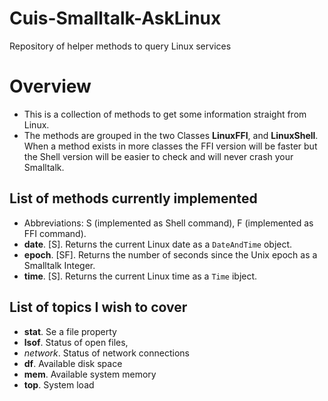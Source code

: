 # Cuis-Smalltalk-AskLinux
Repository of helper methods to query Linux services

# Overview 
* This is a collection of methods to get some information straight from Linux.
* The methods are grouped in the two Classes **LinuxFFI**, and **LinuxShell**. When a method exists in more classes the FFI version will be faster but the Shell version will be easier to check and will never crash your Smalltalk.

## List of methods currently implemented 
* Abbreviations: S (implemented as Shell command), F (implemented as FFI command).
* **date**. [S]. Returns the current Linux date as a `DateAndTime` object.
* **epoch**. [SF]. Returns the number of seconds since the Unix epoch as a Smalltalk Integer.
* **time**. [S]. Returns the current Linux time as a `Time` ibject. 

## List of topics I wish to cover 
* **stat**. Se a file property
* **lsof**. Status of open files, 
* *network*. Status of network connections 
* **df**. Available disk space 
* **mem**. Available system memory 
* **top**. System load 

 
